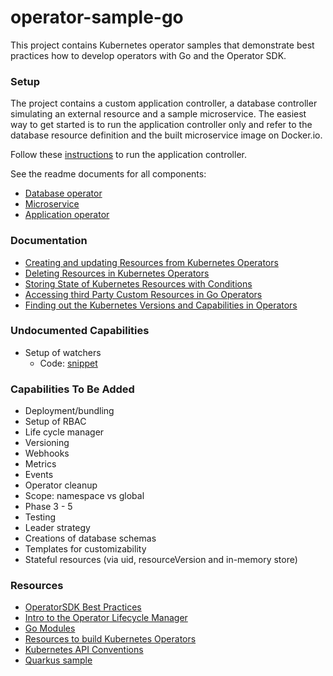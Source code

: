 # operator-sample-go

This project contains Kubernetes operator samples that demonstrate best practices how to develop operators with Go and the Operator SDK.

### Setup

The project contains a custom application controller, a database controller simulating an external resource and a sample microservice. The easiest way to get started is to run the application controller only and refer to the database resource definition and the built microservice image on Docker.io.

Follow these [instructions](operator-application/README.md#setup-and-local-usage) to run the application controller.

See the readme documents for all components:

* [Database operator](operator-application/README.md)
* [Microservice](simple-microservice/README.md)
* [Application operator](operator-application/README.md)

### Documentation

* [Creating and updating Resources from Kubernetes Operators](http://heidloff.net/article/updating-resources-kubernetes-operators/)
* [Deleting Resources in Kubernetes Operators](http://heidloff.net/article/deleting-resources-kubernetes-operators/)
* [Storing State of Kubernetes Resources with Conditions](http://heidloff.net/article/storing-state-status-kubernetes-resources-conditions-operators-go/)
* [Accessing third Party Custom Resources in Go Operators](http://heidloff.net/article/accessing-third-party-custom-resources-go-operators/)
* [Finding out the Kubernetes Versions and Capabilities in Operators](http://heidloff.net/article/finding-kubernetes-version-capabilities-operators/)

### Undocumented Capabilities

* Setup of watchers
    * Code: [snippet](https://github.com/nheidloff/operator-sample-go/blob/aa9fd15605a54f712e1233423236bd152940f238/operator-application/controllers/application_controller.go#L218)

### Capabilities To Be Added

* Deployment/bundling
* Setup of RBAC
* Life cycle manager
* Versioning
* Webhooks
* Metrics
* Events
* Operator cleanup
* Scope: namespace vs global
* Phase 3 - 5
* Testing
* Leader strategy
* Creations of database schemas
* Templates for customizability
* Stateful resources (via uid, resourceVersion and in-memory store)

### Resources

* [OperatorSDK Best Practices](https://sdk.operatorframework.io/docs/best-practices/best-practices/)
* [Intro to the Operator Lifecycle Manager](https://www.youtube.com/watch?v=5PorcMTYZTo)
* [Go Modules](https://www.youtube.com/watch?v=Z1VhG7cf83M)
* [Resources to build Kubernetes Operators](http://heidloff.net/articles/resources-to-build-kubernetes-operators/)
* [Kubernetes API Conventions](https://github.com/kubernetes/community/blob/master/contributors/devel/sig-architecture/api-conventions.md)
* [Quarkus sample](https://github.com/nheidloff/quarkus-operator-microservice-database)